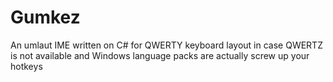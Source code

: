 # Gumkez
An umlaut IME written on C# for QWERTY keyboard layout in case QWERTZ is not available and Windows language packs are actually screw up your hotkeys
